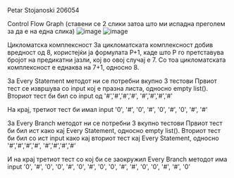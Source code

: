 Petar Stojanoski 206054

Control Flow Graph (ставени се 2 слики затоа што ми испадна преголем за да е на една слика)
![image](https://user-images.githubusercontent.com/100208356/171853430-fe41b5bf-cd35-4c96-9211-08db7dd8aef8.png)
![image](https://user-images.githubusercontent.com/100208356/171853720-06064ed2-2cf5-401f-82d9-f4b5f1b484a8.png)

Цикломатска комплексност
За цикломатската комплексност добив вредност од 8, користејќи ја формулата P+1, каде што P го претставува бројот на предикатни јазли, кој во овој случај е 7.
Со тоа цикломатската комплексност е еднаква на 7+1, односно 8.

За Every Statement методот ни се потребни вкупно 3 тестови
Првиот тест се извршува со input кој е празна листа, односно empty list().
Вториот тест би бил со input од '#','#','#','#',
                                '#','#','#','#'
                                
На крај, третиот тест би имал input '0', '#', '0',
                                    '#', '0', '#',
                                    '0', '#', '#'
                                    
                                    
За Every Branch методот ни се потребни 3 вкупно тестови
Првиот тест би бил ист како кај Every Statement, односно
 empty list().
Вториот тест би бил со ист input како кај вториот тест кај Every Statement, односно
  '#','#','#','#',
  '#','#','#','#'
  
И на крај третиот тест со кој би се заокружил Every Branch методот има input
'0', '#', '0', '0',
'#', '0', '#', '0',
'0', '#', '#', '0',
'0', '#', '#', '0'
